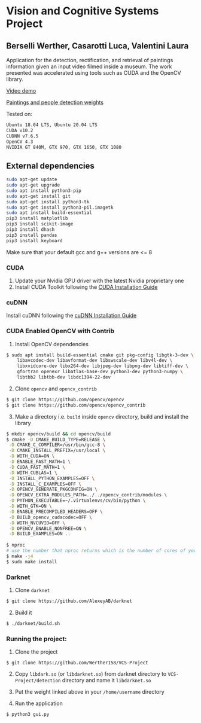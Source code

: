 # Vision and Cognitive Systems Project
## Berselli Werther, Casarotti Luca, Valentini Laura
Application for the detection, rectification, and retrieval of paintings information given an input video filmed inside a museum. The work presented was accelerated using tools such as CUDA and the OpenCV library.


[Video demo](https://www.youtube.com/watch?v=L_jMl--5-Dc)

[Paintings and people detection weights](https://drive.google.com/file/d/1sbhh2JMP20V8aeaabpkZ2PJkTaRgwKPs/view)

Tested on:
```sh
Ubuntu 18.04 LTS, Ubuntu 20.04 LTS
CUDA v10.2
CUDNN v7.6.5
OpenCV 4.3
NVIDIA GT 840M, GTX 970, GTX 1650, GTX 1080
```

## External dependencies
```sh
sudo apt-get update
sudo apt-get upgrade
sudo apt install python3-pip
sudo apt-get install git
sudo apt-get install python3-tk
sudo apt-get install python3-pil.imagetk
sudo apt install build-essential
pip3 install matplotlib
pip3 install scikit-image
pip3 install dhash
pip3 install pandas
pip3 install keyboard
```
Make sure that your default gcc and g++ versions are <= 8

### CUDA

1.    Update your Nvidia GPU driver with the latest Nvidia proprietary one
2.    Install CUDA Toolkit following the [CUDA Installation Guide](https://docs.nvidia.com/cuda/cuda-installation-guide-linux/index.html)


### cuDNN

Install cuDNN following the [cuDNN Installation Guide](https://docs.nvidia.com/deeplearning/sdk/cudnn-install/index.html)


### CUDA Enabled OpenCV with Contrib  

1. Install OpenCV dependencies  
```sh
$ sudo apt install build-essential cmake git pkg-config libgtk-3-dev \
    libavcodec-dev libavformat-dev libswscale-dev libv4l-dev \
    libxvidcore-dev libx264-dev libjpeg-dev libpng-dev libtiff-dev \
    gfortran openexr libatlas-base-dev python3-dev python3-numpy \
    libtbb2 libtbb-dev libdc1394-22-dev
```

2. Clone `opencv` and `opencv_contrib`
```sh
$ git clone https://github.com/opencv/opencv
$ git clone https://github.com/opencv/opencv_contrib
```

3. Make a directory i.e. `build` inside `opencv` directory, build and install the library  
```sh
$ mkdir opencv/build && cd opencv/build
$ cmake -D CMAKE_BUILD_TYPE=RELEASE \
 -D CMAKE_C_COMPILER=/usr/bin/gcc-8 \
 -D CMAKE_INSTALL_PREFIX=/usr/local \
 -D WITH_CUDA=ON \
 -D ENABLE_FAST_MATH=1 \
 -D CUDA_FAST_MATH=1 \
 -D WITH_CUBLAS=1 \
 -D INSTALL_PYTHON_EXAMPLES=OFF \
 -D INSTALL_C_EXAMPLES=OFF \
 -D OPENCV_GENERATE_PKGCONFIG=ON \
 -D OPENCV_EXTRA_MODULES_PATH=../../opencv_contrib/modules \
 -D PYTHON_EXECUTABLE=~/.virtualenvs/cv/bin/python \
 -D WITH_GTK=ON \
 -D ENABLE_PRECOMPILED_HEADERS=OFF \
 -D BUILD_opencv_cudacodec=OFF \
 -D WITH_NVCUVID=OFF \
 -D OPENCV_ENABLE_NONFREE=ON \
 -D BUILD_EXAMPLES=ON ..
 
$ nproc
# use the number that nproc returns which is the number of cores of your processor. Let's say it returns 4.
$ make -j4
$ sudo make install
```

### Darknet
1. Clone `darknet`
```sh
$ git clone https://github.com/AlexeyAB/darknet
```

2. Build it
```sh
$ ./darknet/build.sh
```

### Running the project:
1. Clone the project
```
$ git clone https://github.com/Werther158/VCS-Project
```

2. Copy `libdark.so` (or `libdarknet.so`) from darknet directory to `VCS-Project/detection` directory and name it `libdarknet.so`

3. Put the weight linked above in your `/home/username` directory

4. Run the application
```
$ python3 gui.py
```
